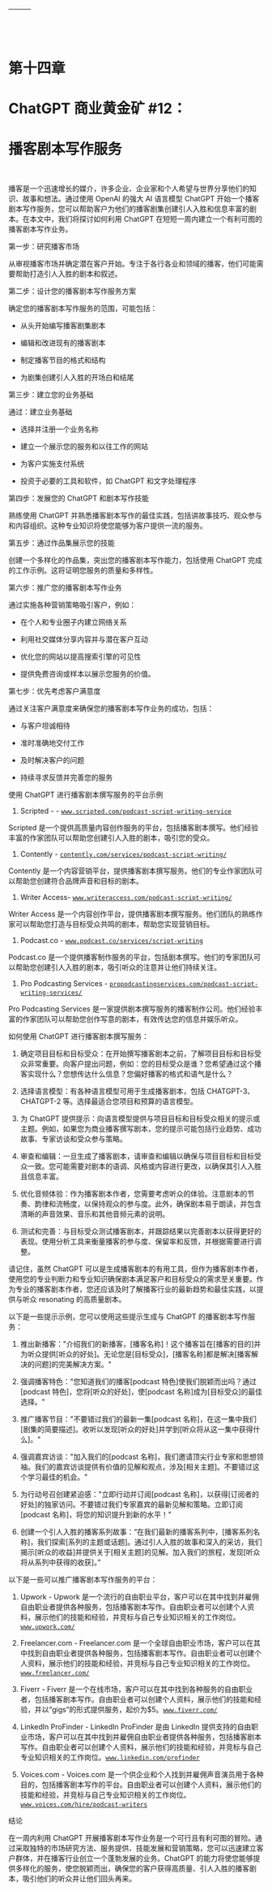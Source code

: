 | ![图片](img/chapter_title_corner_decoration_left.png) |  | ![图片](img/chapter_title_corner_decoration_right.png) |
| --- | --- | --- |

![图片](img/chapter_title_above.png)

# 第十四章

# ChatGPT 商业黄金矿 #12：

# 播客剧本写作服务

![图片](img/chapter_title_below.png)

播客是一个迅速增长的媒介，许多企业、企业家和个人希望与世界分享他们的知识、故事和想法。通过使用 OpenAI 的强大 AI 语言模型 ChatGPT 开始一个播客剧本写作服务，您可以帮助客户为他们的播客剧集创建引人入胜和信息丰富的剧本。在本文中，我们将探讨如何利用 ChatGPT 在短短一周内建立一个有利可图的播客剧本写作业务。

第一步：研究播客市场

从审视播客市场并确定潜在客户开始。专注于各行各业和领域的播客，他们可能需要帮助打造引人入胜的剧本和叙述。

第二步：设计您的播客剧本写作服务方案

确定您的播客剧本写作服务的范围，可能包括：

+   从头开始编写播客剧集剧本

+   编辑和改进现有的播客剧本

+   制定播客节目的格式和结构

+   为剧集创建引人入胜的开场白和结尾

第三步：建立您的业务基础

通过：建立业务基础

+   选择并注册一个业务名称

+   建立一个展示您的服务和以往工作的网站

+   为客户实施支付系统

+   投资于必要的工具和软件，如 ChatGPT 和文字处理程序

第四步：发展您的 ChatGPT 和剧本写作技能

熟练使用 ChatGPT 并熟悉播客剧本写作的最佳实践，包括讲故事技巧、观众参与和内容组织。这种专业知识将使您能够为客户提供一流的服务。

第五步：通过作品集展示您的技能

创建一个多样化的作品集，突出您的播客剧本写作能力，包括使用 ChatGPT 完成的工作示例。这将证明您服务的质量和多样性。

第六步：推广您的播客剧本写作业务

通过实施各种营销策略吸引客户，例如：

+   在个人和专业圈子内建立网络关系

+   利用社交媒体分享内容并与潜在客户互动

+   优化您的网站以提高搜索引擎的可见性

+   提供免费咨询或样本以展示您服务的价值。

第七步：优先考虑客户满意度

通过关注客户满意度来确保您的播客剧本写作业务的成功，包括：

+   与客户坦诚相待

+   准时准确地交付工作

+   及时解决客户的问题

+   持续寻求反馈并完善您的服务

使用 ChatGPT 进行播客剧本撰写服务的平台示例

1.  Scripted - - [`www.scripted.com/podcast-script-writing-service`](https://www.scripted.com/podcast-script-writing-service)

Scripted 是一个提供高质量内容创作服务的平台，包括播客剧本撰写。他们经验丰富的作家团队可以帮助您创建引人入胜的剧本，吸引您的受众。

1.  Contently - [`contently.com/services/podcast-script-writing/`](https://contently.com/services/podcast-script-writing/)

Contently 是一个内容营销平台，提供播客剧本撰写服务。他们的专业作家团队可以帮助您创建符合品牌声音和目标的剧本。

1.  Writer Access- [`www.writeraccess.com/podcast-script-writing/`](https://www.writeraccess.com/podcast-script-writing/)

Writer Access 是一个内容创作平台，提供播客剧本撰写服务。他们团队的熟练作家可以帮助您打造与目标受众共鸣的剧本，帮助您实现营销目标。

1.  Podcast.co - [`www.podcast.co/services/script-writing`](https://www.podcast.co/services/script-writing)

Podcast.co 是一个提供播客制作服务的平台，包括剧本撰写。他们的专家团队可以帮助您创建引人入胜的剧本，吸引听众的注意并让他们持续关注。

1.  Pro Podcasting Services - [`propodcastingservices.com/podcast-script-writing-services/`](https://propodcastingservices.com/podcast-script-writing-services/)

Pro Podcasting Services 是一家提供剧本撰写服务的播客制作公司。他们经验丰富的作家团队可以帮助您创作写意的剧本，有效传达您的信息并娱乐听众。

如何使用 ChatGPT 进行播客剧本撰写服务：

1.  确定项目目标和目标受众：在开始撰写播客剧本之前，了解项目目标和目标受众非常重要。向客户提出问题，例如：您的目标受众是谁？您希望通过这个播客实现什么？您想传达什么信息？您偏好播客的格式和语气是什么？

1.  选择语言模型：有各种语言模型可用于生成播客剧本，包括 CHATGPT-3、CHATGPT-2 等。选择最适合您项目和预算的语言模型。

1.  为 ChatGPT 提供提示：向语言模型提供与项目目标和目标受众相关的提示或主题。例如，如果您为商业播客撰写剧本，您的提示可能包括行业趋势、成功故事、专家访谈和受众参与策略。

1.  审查和编辑：一旦生成了播客剧本，请审查和编辑以确保与项目目标和目标受众一致。您可能需要对剧本的语调、风格或内容进行更改，以确保其引人入胜且信息丰富。

1.  优化音频体验：作为播客剧本作者，您需要考虑听众的体验。注意剧本的节奏、韵律和流畅度，以保持观众的参与度。此外，确保剧本易于朗读，并包含清晰的声音效果、音乐和其他音频元素的说明。

1.  测试和完善：与目标受众测试播客剧本，并跟踪结果以完善剧本以获得更好的表现。使用分析工具来衡量播客的参与度、保留率和反馈，并根据需要进行调整。

请记住，虽然 ChatGPT 可以是生成播客剧本的有用工具，但作为播客剧本作者，使用您的专业判断力和专业知识确保剧本满足客户和目标受众的需求至关重要。作为专业的播客剧本作者，您还应该及时了解播客行业的最新趋势和最佳实践，以提供与听众 resonating 的高质量剧本。

以下是一些提示示例，您可以使用这些提示生成与 ChatGPT 的播客剧本写作服务：

1.  推出新播客："介绍我们的新播客，[播客名称]！这个播客旨在[播客的目的]并为听众提供[听众的好处]。无论您是[目标受众]，[播客名称]都是解决[播客解决的问题]的完美解决方案。"

1.  强调播客特色："您知道我们的播客[podcast 特色]使我们脱颖而出吗？通过[podcast 特色]，您将[听众的好处]，使[podcast 名称]成为[目标受众]的最佳选择。"

1.  推广播客节目："不要错过我们的最新一集[podcast 名称]，在这一集中我们[剧集的简要描述]。收听以发现[听众的好处]并学到[听众将从这一集中获得什么]。"

1.  强调嘉宾访谈："加入我们的[podcast 名称]，我们邀请顶尖行业专家和思想领袖。我们的嘉宾访谈提供有价值的见解和观点，涉及[相关主题]。不要错过这个学习最佳的机会。"

1.  为行动号召创建紧迫感："立即行动并订阅[podcast 名称]，以获得[订阅者的好处]的独家访问。不要错过我们专家嘉宾的最新见解和策略。立即订阅[podcast 名称]，将您的知识提升到新的水平！"

1.  创建一个引人入胜的播客系列故事：“在我们最新的播客系列中，[播客系列名称]，我们探索[系列的主题或话题]。通过引人入胜的故事和深入的采访，我们揭示[听众的收益]并提供关于[相关主题]的见解。加入我们的旅程，发现[听众将从系列中获得的收获]。”

以下是一些可以推广播客剧本写作服务的平台：

1.  Upwork - Upwork 是一个流行的自由职业平台，客户可以在其中找到并雇佣自由职业者提供各种服务，包括播客剧本写作。自由职业者可以创建个人资料，展示他们的技能和经验，并竞标与自己专业知识相关的工作岗位。[`www.upwork.com/`](https://www.upwork.com/)

1.  Freelancer.com - Freelancer.com 是一个全球自由职业市场，客户可以在其中找到自由职业者提供各种服务，包括播客剧本写作。自由职业者可以创建个人资料，展示他们的技能和经验，并竞标与自己专业知识相关的工作岗位。[`www.freelancer.com/`](https://www.freelancer.com/)

1.  Fiverr - Fiverr 是一个在线市场，客户可以在其中找到各种服务的自由职业者，包括播客剧本写作。自由职业者可以创建个人资料，展示他们的技能和经验，并以“gigs”的形式提供服务，起价为$5。[`www.fiverr.com/`](https://www.fiverr.com/)

1.  LinkedIn ProFinder - LinkedIn ProFinder 是由 LinkedIn 提供支持的自由职业市场，客户可以在其中找到并雇佣自由职业者提供各种服务，包括播客剧本写作。自由职业者可以创建个人资料，展示他们的技能和经验，并竞标与自己专业知识相关的工作岗位。[`www.linkedin.com/profinder`](https://www.linkedin.com/profinder)

1.  Voices.com - Voices.com 是一个供企业和个人找到并雇佣声音演员用于各种目的，包括播客剧本写作的平台。自由职业者可以创建个人资料，展示他们的技能和经验，并竞标与自己专业知识相关的工作岗位。[`www.voices.com/hire/podcast-writers`](https://www.voices.com/hire/podcast-writers)

结论

在一周内利用 ChatGPT 开展播客剧本写作业务是一个可行且有利可图的冒险。通过采取独特的市场研究方法、服务提供、技能发展和营销策略，您可以迅速建立客户群体，并在播客行业创立一个蓬勃发展的业务。ChatGPT 的能力将使您能够提供多样化的服务，使您脱颖而出，确保您的客户获得高质量、引人入胜的播客剧本，吸引他们的听众并让他们回头再来。
